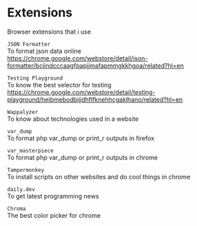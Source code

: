 # Extensions
Browser extensions that i use

```JSON Formatter ``` \
 To format json data online <br/>
https://chrome.google.com/webstore/detail/json-formatter/bcjindcccaagfpapjjmafapmmgkkhgoa/related?hl=en
 
```Testing Playground ``` \
 To know the best selector for testing <br/>
 https://chrome.google.com/webstore/detail/testing-playground/hejbmebodbijjdhflfknehhcgaklhano/related?hl=en
 
```Wappalyzer ``` \
 To know about technologies used in a website

```var_dump ``` \
 To format php var_dump or print_r outputs in firefox

```var_masterpiece ``` \
 To format php var_dump or print_r outputs in chrome

```Tampermonkey ``` \
 To install scripts on other websites and do cool things in chrome
 
```daily.dev ``` \
 To get latest programming news
 
 ```Chroma ``` \
 The best color picker for chrome
